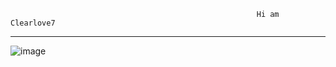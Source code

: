                                                            Hi am Clearlove7
 ___________________________________________________________________________________________________________________________________________________________________________________
![image](https://user-images.githubusercontent.com/88828156/149283055-06e01eaa-e2eb-4ce2-9600-9415f3376592.png)

